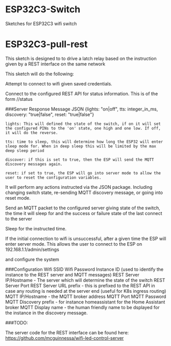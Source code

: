 # ESP32C3-Switch
Sketches for ESP32C3 wifi switch


# ESP32C3-pull-rest
This sketch is designed to to drive a latch relay based on the instruction given by a REST interface on the same network

This sketch will do the following:

Attempt to connect to wifi given saved credentials.

Connect to the configured REST API for status information. This is of the form 
<hostname>/<prefix>/status

###Server Response Message
JSON
    {lights: "on|off", tts: integer_in_ms, discovery: "true|false", reset: "true|false"}

    lights: This will defined the state of the switch, if on it will set the configured PINs to the 'on' state, one high and one low. If off, it will do the reverse.

    tts: time to sleep, this will determine how long the ESP32 will enter sleep mode for. When in deep sleep this will be limited by the max deep sleep period

    discover: if this is set to true, then the ESP will send the MQTT discovery messages again.

    reset: if set to true, the ESP will go into server mode to allow the user to reset the configuration variables.

  It will perform any actions instructed via the JSON package. Including changing switch state, re-sending MQTT discovery message, or going into reset mode.

  Send an MQTT packet to the configured server giving state of the switch, the time it will sleep for and the success or failure state of the last connect to the server

  Sleep for the instructed time.

If the initial connection to wifi is unsuccessful, after a given time the ESP will enter server mode. This allows the user to connect to the ESP on
192.168.1.1/admin/settings

and configure the system


###Configuration
Wifi SSID
Wifi Password
Instance ID (used to identify the instance to the REST server and MQTT messages)
REST Server IP/Hostname - The server which will determine the state of the switch
REST Server Port
REST Server URL prefix - this is prefixed to the REST API in case any routing is needed at the server end (useful for K8s ingress routing)
MQTT IP/Hostname - the MQTT broker address
MQTT Port
MQTT Password
MQTT Discovery prefix - for instance homeassistant for the Home Assistant broker
MQTT Display name - the human friendly name to be dsplayed for the instance in the discovery message.

  


###TODO:


The server code for the REST interface can be found here:
https://github.com/mcguinnessa/wifi-led-control-server

